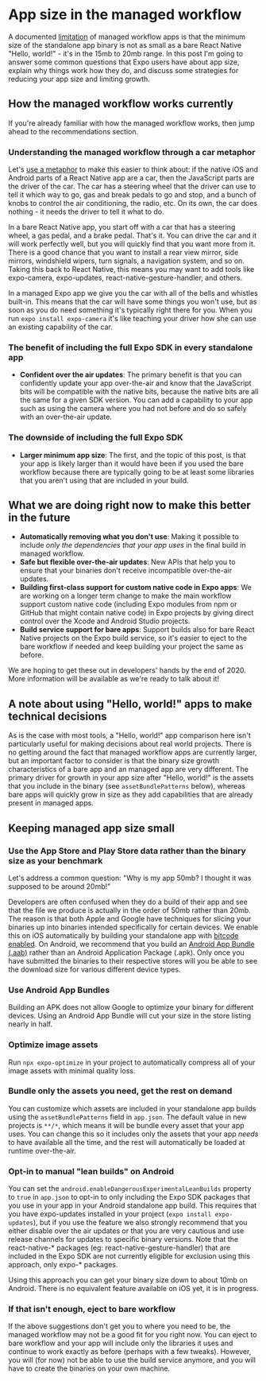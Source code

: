 # App size in the managed workflow

A documented [limitation](https://docs.expo.io/introduction/why-not-expo/) of
managed workflow apps is that the minimum size of the standalone app binary
is not as small as a bare React Native "Hello, world!" - it's in the 15mb to
20mb range. In this post I'm going to answer some common questions that Expo
users have about app size, explain why things work how they do, and discuss
some strategies for reducing your app size and limiting growth.

## How the managed workflow works currently

If you're already familiar with how the managed workflow works, then jump ahead
to the recommendations section.

### Understanding the managed workflow through a car metaphor

Let's [use a metaphor](https://youtu.be/K8MF3aDg-bM?t=13849) to make this
easier to think about: if the native iOS and Android parts of a React Native
app are a car, then the JavaScript parts are the driver of the car. The car
has a steering wheel that the driver can use to tell it which way to go, gas
and break pedals to go and stop, and a bunch of knobs to control the air
conditioning, the radio, etc. On its own, the car does nothing - it needs
the driver to tell it what to do.

In a bare React Native app, you start off with a car that has a steering
wheel, a gas pedal, and a brake pedal. That's it. You can drive the car and
it will work perfectly well, but you will quickly find that you want more
from it. There is a good chance that you want to install a rear view mirror,
side mirrors, windshield wipers, turn signals, a navigation system, and so
on. Taking this back to React Native, this means you may want to add tools
like expo-camera, expo-updates, react-native-gesture-handler, and others.

In a managed Expo app we give you the car with all of the bells and whistles
built-in. This means that the car will have some things you won't use, but as
soon as you do need something it's typically right there for you. When you
run `expo install expo-camera` it's like teaching your driver how she can use
an existing capability of the car.

### The benefit of including the full Expo SDK in every standalone app

- **Confident over the air updates**: The primary benefit is that you can confidently update your app over-the-air
and know that the JavaScript bits will be compatible with the native bits,
because the native bits are all the same for a given SDK version. You can add
a capability to your app such as using the camera where you had not before and
do so safely with an over-the-air update.

### The downside of including the full Expo SDK

- **Larger minimum app size**: The first, and the topic of this post, is that your app is likely larger than it
would have been if you used the bare workflow because there are typically going
to be at least some libraries that you aren't using that are included in your build.

## What we are doing right now to make this better in the future

- **Automatically removing what you don't use**: Making it possible to include *only the dependencies that your app uses* in the final build in managed workflow.
- **Safe but flexible over-the-air updates**: New APIs that help you to ensure that your binaries don't receive incompatible over-the-air updates.
- **Building first-class support for custom native code in Expo apps**: We are working on a longer term change to make the main workflow support custom native code (including Expo modules from npm or GitHub that might contain native code) in Expo projects by giving direct control over the Xcode and Android Studio projects.
- **Build service support for bare apps**: Support builds also for bare React Native projects on the Expo build service, so it's easier to eject to the bare workflow if needed and keep building your project the same as before.

We are hoping to get these out in developers' hands by the end of 2020. More information will be available as we're ready to talk about it!

## A note about using "Hello, world!" apps to make technical decisions

As is the case with most tools, a "Hello, world!" app comparison here isn't particularly useful for making decisions about real world projects. There is no getting around the fact that managed workflow apps are currently larger, but an important factor to consider is that the binary size growth characteristics of a bare app and an managed app are very different. The primary driver for growth in your app size after "Hello, world!" is the assets that you include in the binary (see `assetBundlePatterns` below), whereas bare apps will quickly grow in size as they add capabilities that are already present in managed apps.

## Keeping managed app size small

### Use the App Store and Play Store data rather than the binary size as your benchmark

Let's address a common question: "Why is my app 50mb? I thought it was supposed to be around 20mb!"

Developers are often confused when they do a build of their app and see that the file we produce is actually in the order of 50mb rather than 20mb. The reason is that both Apple and Google have techniques for slicing your binaries up into binaries intended specifically for certain devices. We enable this on iOS automatically by building your standalone app with [bitcode enabled](https://developer.apple.com/documentation/xcode/reducing_your_app_s_size/doing_basic_optimization_to_reduce_your_app_s_size). On Android, we recommend that you build an [Android App Bundle (.aab)](https://developer.android.com/platform/technology/app-bundle) rather than an Android Application Package (.apk). Only once you have submitted the binaries to their respective stores will you be able to see the download size for various different device types.

### Use Android App Bundles

Building an APK does not allow Google to optimize your binary for different devices. Using an Android App Bundle will cut your size in the store listing nearly in half.

### Optimize image assets

Run `npx expo-optimize` in your project to automatically compress all of your image assets with minimal quality loss.

### Bundle only the assets you need, get the rest on demand

You can customize which assets are included in your standalone app builds using the `assetBundlePatterns` field in `app.json`. The default value in new projects is `**/*`, which means it will be bundle every asset that your app uses. You can change this so it includes only the assets that your app *needs* to have available all the time, and the rest will automatically be loaded at runtime over-the-air.

### Opt-in to manual "lean builds" on Android

You can set the `android.enableDangerousExperimentalLeanBuilds` property to `true` in `app.json` to opt-in to only including the Expo SDK packages that you use in your app in your Android standalone app build. This requires that you have expo-updates installed in your project (`expo install expo-updates`), but if you use the feature we also strongly recommend that you either disable over the air updates or that you are very cautious and use release channels for updates to specific binary versions.  Note that the react-native-* packages (eg: react-native-gesture-handler) that are included in the Expo SDK are not currently eligible for exclusion using this approach, only expo-* packages.

Using this approach you can get your binary size down to about 10mb on Android. There is no equivalent feature available on iOS yet, it is in progress.

### If that isn't enough, eject to bare workflow

If the above suggestions don't get you to where you need to be, the managed workflow may not be a good fit for you right now. You can eject to bare workflow and your app will include only the libraries it uses and continue to work exactly as before (perhaps with a few tweaks). However, you will (for now) not be able to use the build service anymore, and you will have to create the binaries on your own machine.
